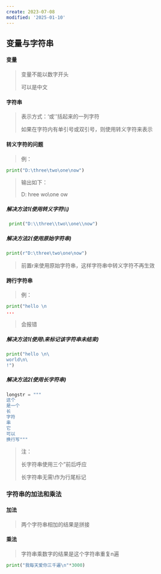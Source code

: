 ```yaml
---
create: 2023-07-08
modified: '2025-01-10'
---
```


## 变量与字符串

#### 变量

> 变量不能以数字开头
>
> 可以是中文

#### 字符串

> 表示方式：‘或''括起来的一列字符
>
> 如果在字符内有单引号或双引号，则使用转义字符来表示

#### 转义字符的问题

> 例：

```python
print("D:\three\two\one\now")
```

> 输出如下：
>
> D:	hree	wo\one
> ow

##### 解决方法1(使用转义字符\\\\)

```python
 print("D:\\three\\two\\one\\now")
```

##### 解决方法2(使用原始字符串)

```python
print(r"D:\three\two\one\now")
```

> 前置r来使用原始字符串，这样字符串中转义字符不再生效

#### 跨行字符串

> 例：

```python
print("hello \n
...
```

> 会报错

##### 解决方法1(使用\来标记该字符串未结束)

```python
print("hello \n\
world\n\
!")
```

##### 解决方法2(使用长字符串)

```python
longstr = """
这个
是一个
长
字符
串
它
可以
换行写"""
```

> 注：
>
> 长字符串使用三个”前后呼应
>
> 长字符串无需\作为行尾标记



### 字符串的加法和乘法

#### 加法

> 两个字符串相加的结果是拼接

#### 乘法

> 字符串乘数字的结果是这个字符串重复n遍

```python
print("我每天爱你三千遍\n"*3000)
```